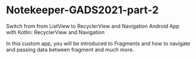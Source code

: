# Notekeeper-GADS2021-part-2

Switch from from ListView to RecyclerView and Navigation
Android App with Kotlin: RecyclerView and Navigation

In this custom app, you will be introduced to Fragments and how to navigate and passing data between fragment and much more.

